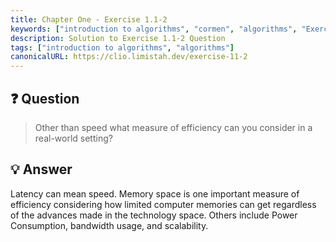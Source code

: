 ```yaml
---
title: Chapter One - Exercise 1.1-2
keywords: ["introduction to algorithms", "cormen", "algorithms", "Exercise 1.1-2"]
description: Solution to Exercise 1.1-2 Question
tags: ["introduction to algorithms", "algorithms"]
canonicalURL: https://clio.limistah.dev/exercise-11-2
---
```


## ❓ Question 

> Other than speed what measure of efficiency can you consider in a real-world setting?

## 💡 Answer

Latency can mean speed. Memory space is one important measure of efficiency considering how limited computer memories can get regardless of the advances made in the technology space. Others include Power Consumption, bandwidth usage, and scalability.
